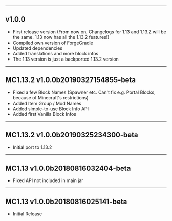 ------------------------------------------------------
v1.0.0
------------------------------------------------------
- First release version (From now on, Changelogs for 1.13 and 1.13.2 will be the same. 1.13 now has all the 1.13.2 features!)
- Compiled own version of ForgeGradle
- Updated dependencies
- Added translations and more block infos
- The 1.13 version is just a backported 1.13.2 version
------------------------------------------------------
MC1.13.2 v1.0.0b20190327154855-beta
------------------------------------------------------
- Fixed a few Block Names (Spawner etc. Can't fix e.g. Portal Blocks, because of Minecraft's restrictions)
- Added Item Group / Mod Names
- Added simple-to-use Block Info API
- Added first Vanilla Block Infos
------------------------------------------------------
MC1.13.2 v1.0.0b20190325234300-beta
------------------------------------------------------
- Initial port to 1.13.2
------------------------------------------------------
MC1.13 v1.0.0b20180816032404-beta
------------------------------------------------------
- Fixed API not included in main jar
------------------------------------------------------
MC1.13 v1.0.0b20180816025141-beta
------------------------------------------------------
- Initial Release
